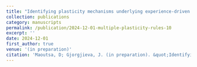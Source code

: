 ```yaml
---
title: "Identifying plasticity mechanisms underlying experience-driven adaptation in cortical circuits"
collection: publications
category: manuscripts 
permalink: /publication/2024-12-01-multiple-plasticity-rules-10
excerpt: ''
date: 2024-12-01
first_author: true
venue: '(in preparation)'
citation: 'Maoutsa, D; Gjorgjieva, J. (in preparation). &quot;Identifying plasticity mechanisms underlying experience-driven adaptation in cortical circuits.&quot; <i>(in preparation)</i>. .'
---
```

